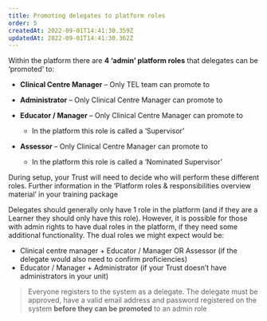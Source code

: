 ```yaml
---
title: Promoting delegates to platform roles
order: 5
createdAt: 2022-09-01T14:41:30.359Z
updatedAt: 2022-09-01T14:41:30.362Z
---
```

Within the platform there are **4 ‘admin’ platform roles** that delegates can be ‘promoted’ to:​

* **Clinical Centre Manager** – Only TEL team can promote to​
* **Administrator** – Only Clinical Centre Manager can promote to​
* **Educator / Manager** – Only Clinical Centre Manager can promote to​

  * In the platform this role is called a ‘Supervisor’ ​
* **Assessor** – Only Clinical Centre Manager can promote to​

  * In the platform this role is called a ‘Nominated Supervisor’ ​

During setup, your Trust will need to decide who will perform these different roles. Further information in the ’Platform roles & responsibilities overview material’ in your training package​

Delegates should generally only have 1 role in the platform (and if they are a Learner they should only have this role). However, it is possible for those with admin rights to have dual roles in the platform, if they need some additional functionality. The dual roles we might expect would be:​

* Clinical centre manager + Educator / Manager OR Assessor (if the delegate would also need to confirm proficiencies)​
* Educator / Manager + Administrator (if your Trust doesn’t have administrators in your unit)

> Everyone registers to the system as a delegate. The delegate must be approved, have a valid email address and password registered on the system **before they can be promoted** to an admin role ​